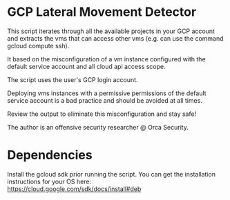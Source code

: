 # GCP Lateral Movement Detector 

This script iterates through all the available projects in your GCP account and extracts the vms that can access other vms (e.g. can use the command gcloud compute ssh).

It based on the misconfiguration of a vm instance configured with the default service account and all cloud api access scope.

The script uses the user's GCP login account.

Deploying vms instances with a permissive permissions of the default service account is a bad practice and should be avoided at all times.

Review the output to eliminate this misconfiguration and stay safe!

The author is an offensive security researcher @ Orca Security.

# Dependencies
Install the gcloud sdk prior running the script.
You can get the installation instructions for your OS here:
https://cloud.google.com/sdk/docs/install#deb

